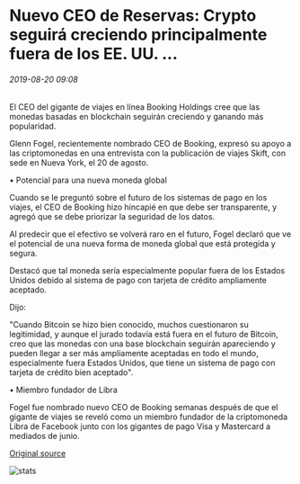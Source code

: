 # Nuevo CEO de Reservas: Crypto seguirá creciendo principalmente fuera de los EE. UU. ...

###### 2019-08-20 09:08

El CEO del gigante de viajes en línea Booking Holdings cree que las monedas basadas en blockchain seguirán creciendo y ganando más popularidad.

Glenn Fogel, recientemente nombrado CEO de Booking, expresó su apoyo a las criptomonedas en una entrevista con la publicación de viajes Skift, con sede en Nueva York, el 20 de agosto.

• Potencial para una nueva moneda global

Cuando se le preguntó sobre el futuro de los sistemas de pago en los viajes, el CEO de Booking hizo hincapié en que debe ser transparente, y agregó que se debe priorizar la seguridad de los datos.

Al predecir que el efectivo se volverá raro en el futuro, Fogel declaró que ve el potencial de una nueva forma de moneda global que está protegida y segura.

Destacó que tal moneda sería especialmente popular fuera de los Estados Unidos debido al sistema de pago con tarjeta de crédito ampliamente aceptado.

Dijo:

"Cuando Bitcoin se hizo bien conocido, muchos cuestionaron su legitimidad, y aunque el jurado todavía está fuera en el futuro de Bitcoin, creo que las monedas con una base blockchain seguirán apareciendo y pueden llegar a ser más ampliamente aceptadas en todo el mundo, especialmente fuera Estados Unidos, que tiene un sistema de pago con tarjeta de crédito bien aceptado".

• Miembro fundador de Libra

Fogel fue nombrado nuevo CEO de Booking semanas después de que el gigante de viajes se reveló como un miembro fundador de la criptomoneda Libra de Facebook junto con los gigantes de pago Visa y Mastercard a mediados de junio.

[Original source](https://cointelegraph.com/news/new-booking-ceo-crypto-will-continue-to-grow-mainly-outside-the-us)

![stats](https://c.statcounter.com/11760860/0/a89fa40b/1/ "stats")